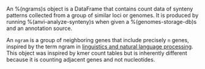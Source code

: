 An %(ngrams)s object is a DataFrame that contains count data of synteny patterns collected from a group of similar loci or genomes. It is produced by running %(anvi-analyze-synteny)s when given a %(genomes-storage-db)s and an annotation source.

An `ngram` is a group of neighboring genes that include precisely `n` genes, inspired by the term ngram in [linguistics and natural language processing](https://en.wikipedia.org/wiki/N-gram). This object was inspired by kmer count tables but is inherently different because it is counting adjacent genes and not nucleotides.

